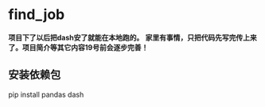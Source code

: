 # find_job
**项目下了以后把dash安了就能在本地跑的。**
**家里有事情，只把代码先写完传上来了。项目简介等其它内容19号前会逐步完善！**
## 安装依赖包

pip install pandas dash
